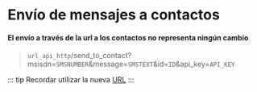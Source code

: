 # Envío de mensajes a contactos

#### El envío a través de la url a los contactos no representa ningún cambio

> `url_api_http`/send_to_contact?msisdn=`SMSNUMBER`&message=`SMSTEXT`&id=`ID`&api_key=`API_KEY`



::: tip
Recordar utilizar la nueva [URL](./uri.md)
:::